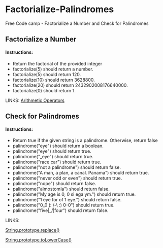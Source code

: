 # Factorialize-Palindromes
Free Code camp - Factorialize a Number and Check for Palindromes

## Factorialize a Number
#### Instructions:
- Return the factorial of the provided integer
- factorialize(5) should return a number.
- factorialize(5) should return 120.
- factorialize(10) should return 3628800.
- factorialize(20) should return 2432902008176640000.
- factorialize(0) should return 1.

 LINKS: [Arithmetic Operators](https://developer.mozilla.org/en-US/docs/Web/JavaScript/Reference/Operators/Arithmetic_Operators)

## Check for Palindromes
#### Instructions:
- Return true if the given string is a palindrome. Otherwise, return false
- palindrome("eye") should return a boolean.
- palindrome("eye") should return true.
- palindrome("_eye") should return true.
- palindrome("race car") should return true.
- palindrome("not a palindrome") should return false.
- palindrome("A man, a plan, a canal. Panama") should return true.
- palindrome("never odd or even") should return true.
- palindrome("nope") should return false.
- palindrome("almostomla") should return false.
- palindrome("My age is 0, 0 si ega ym.") should return true.
- palindrome("1 eye for of 1 eye.") should return false.
- palindrome("0_0 (: /-\ :) 0-0") should return true.
- palindrome("five|\_/|four") should return false.

LINKS:

[String.prototype.replace()](https://developer.mozilla.org/en-US/docs/Web/JavaScript/Reference/Global_Objects/String/replace)

[String.prototype.toLowerCase()](https://developer.mozilla.org/en-US/docs/Web/JavaScript/Reference/Global_Objects/String/toLowerCase)


